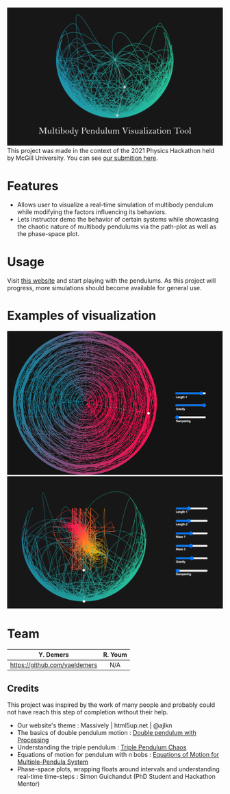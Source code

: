 ![](/images/MPVT.png)
This project was made in the context of the 2021 Physics Hackathon held by McGill University. 
You can see [our submition here](https://devpost.com/software/multibody-pendulum-visualization-tool).

# Features
- Allows user to visualize a real-time simulation of multibody pendulum while modifying the factors influencing its behaviors.
- Lets instructor demo the behavior of certain systems while showcasing the chaotic nature of multibody pendulums via the path-plot as well as the phase-space plot.

# Usage
Visit [this website](https://yaeldemers.com/multibody-pendulum-visualization/index.html) and start playing with the pendulums. As this project will progress, more simulations should become available for general use.

# Examples of visualization

![Simple pendulum undamped simulation which ran for a long time with varying lengths of rod](/images/wild-simple-pendulum-simulation.png)
![Double pendulum undamped simulation which ran for a long time while displaying the space-phase plot of theta-1 vs.theta-2](/images/double-pendulum-with-phase-space.png)

# Team
| Y. Demers | R. Youm |
| :---:     | :-:         | 
| https://github.com/yaeldemers | N/A | 

## Credits
This project was inspired by the work of many people and probably could not have reach this step of completion without their help.
- Our website's theme : Massively | html5up.net | @ajlkn
- The basics of double pendulum motion : [Double pendulum with Processing](https://www.youtube.com/watch?v=uWzPe_S-RVE&ab_channel=TheCodingTrain)
- Understanding the triple pendulum : [Triple Pendulum Chaos](https://jakevdp.github.io/blog/2017/03/08/triple-pendulum-chaos/)
- Equations of motion for pendulum with n bobs : [Equations of Motion for Multiple-Pendula System](https://www.cibtech.org/J-PHYSICS-MATHEMATICAL-SCIENCES/PUBLICATIONS/2012/Vol%202%20No.%202/16%20JPMS%2019%20Thomas%20Sakwa...PENDULA%20SYSTEM.pdf)
- Phase-space plots, wrapping floats around intervals and understanding real-time time-steps : Simon Guichandut (PhD Student and Hackathon Mentor)

